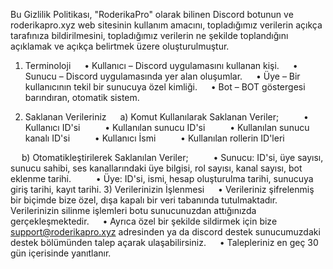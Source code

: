 Bu Gizlilik Politikası, "RoderikaPro" olarak bilinen Discord botunun ve roderikapro.xyz web sitesinin kullanım amacını, topladığımız verilerin açıkça tarafınıza bildirilmesini, topladığımız verilerin ne şekilde toplandığını açıklamak ve açıkça belirtmek üzere oluşturulmuştur.


1) Terminoloji
  • Kullanıcı – Discord uygulamasını kullanan kişi.
  • Sunucu – Discord uygulamasında yer alan oluşumlar.
  • Üye – Bir kullanıcının tekil bir sunucuya özel kimliği.
  • Bot – BOT göstergesi barındıran, otomatik sistem.


2) Saklanan Verileriniz
  a) Komut Kullanılarak Saklanan Veriler;
    • Kullanıcı ID'si
    • Kullanılan sunucu ID'si
    • Kullanılan sunucu kanalı ID'si
    • Kullanıcı İsmi
    • Kullanılan rollerin ID'leri

  b) Otomatikleştirilerek Saklanılan Veriler;
    • Sunucu: ID'si, üye sayısı, sunucu sahibi, ses kanallarındaki üye bilgisi, rol sayısı, kanal sayısı, bot eklenme tarihi.
    • Üye: ID'si, ismi, hesap oluşturulma tarihi, sunucuya giriş tarihi, kayıt tarihi.
3) Verilerinizin İşlenmesi
  • Verileriniz şifrelenmiş bir biçimde bize özel, dışa kapalı bir veri tabanında tutulmaktadır. Verilerinizin silinme işlemleri botu sunucunuzdan attığınızda gerçekleşmektedir.
  • Ayrıca özel bir şekilde sildirmek için bize support@roderikapro.xyz adresinden ya da discord destek sunucumuzdaki destek bölümünden talep açarak ulaşabilirsiniz.
  • Talepleriniz en geç 30 gün içerisinde yanıtlanır.

